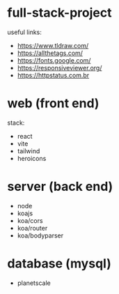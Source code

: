 # full-stack-project

useful links:

- https://www.tldraw.com/
- https://allthetags.com/
- https://fonts.google.com/
- https://responsiveviewer.org/
- https://httpstatus.com.br

# web (front end)

stack:

- react
- vite
- tailwind
- heroicons

# server (back end)

- node
- koajs
- koa/cors
- koa/router
- koa/bodyparser

# database (mysql)

- planetscale
